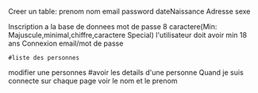 Creer un table:
prenom
nom
email
password
dateNaissance
Adresse
sexe

Inscription a la base de donnees
mot de passe 8 caractere(Min: Majuscule,minimal,chiffre,caractere Special)
l'utilisateur doit avoir min 18 ans
Connexion email/mot de passe

    #liste des personnes

modifier une personnes
#avoir les details d'une personne
Quand je suis connecte sur chaque page voir le nom et le prenom
